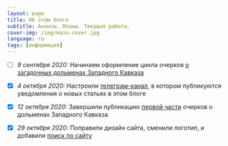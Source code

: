 ```yaml
---
layout: page
title: Об этом блоге
subtitle: Анонсы. Планы. Текущая работа.
cover-img: /img/main-cover.jpg
language: ru
tags: [информация]
---
```

- [ ]  _9 сентября 2020:_ Начинаем оформление цикла очерков [о загадочных дольменах Западного Кавказа][bfc69183]

- [X]  _4 октября 2020:_ Настроили [телеграм-канал][a85077ec], в котором публикуются уведомления о новых статьях в этом блоге

- [X]  _12 октября 2020:_ Завершили публикацию [первой части][fc339afa] очерков о дольменах Западного Кавказа

- [X]  _29 октября 2020:_ Поправили дизайн сайта, сменили логотип, и добавили [поиск по сайту][9f6be73e]


  [bfc69183]: /mysteries-dolmens/mysteries-dolmens-intro/ "Тайны тысячелетних дольменов Кубани"
  [a85077ec]: /mysteries-dolmens/telegram "Информационный канал в поддержку этого блога"
  [fc339afa]: /mysteries-dolmens/index-dolmens/#ch1 "Оглавление к циклу очерков о дольменах Западного Кавказа"
  [9f6be73e]: /mysteries-dolmens/search/ "Яндекс.поиск по сайту"

